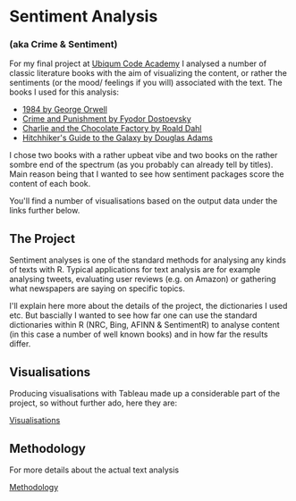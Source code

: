 # Sentiment Analysis 
### (aka Crime & Sentiment)

For my final project at [Ubiqum Code Academy](https://www.ubiqum.com/courses/data-analyst-big-data-berlin/) I analysed a number of classic literature books with the aim of visualizing the content, or rather the sentiments (or the mood/ feelings if you will) associated with the text. The books I used for this analysis:

- [1984 by George Orwell](https://en.wikipedia.org/wiki/Nineteen_Eighty-Four)
- [Crime and Punishment by Fyodor Dostoevsky](https://en.wikipedia.org/wiki/Crime_and_Punishment)
- [Charlie and the Chocolate Factory by Roald Dahl](https://en.wikipedia.org/wiki/Charlie_and_the_Chocolate_Factory)
- [Hitchhiker's Guide to the Galaxy by Douglas Adams](https://en.wikipedia.org/wiki/The_Hitchhiker%27s_Guide_to_the_Galaxy)

I chose two books with a rather upbeat vibe and two books on the rather sombre end of the spectrum (as you probably can already tell by titles). Main reason being that I wanted to see how sentiment packages score the content of each book.

You'll find a number of visualisations based on the output data under the links further below.

## The Project

Sentiment analyses is one of the standard methods for analysing any kinds of texts with R. Typical applications for text analysis are for example analysing tweets, evaluating user reviews (e.g. on Amazon) or gathering what newspapers are saying on specific topics.

I'll explain here more about the details of the project, the dictionaries I used etc. But bascially I wanted to see how far one can use the standard dictionaries within R (NRC, Bing, AFINN & SentimentR) to analyse content (in this case a number of well known books) and in how far the results differ.

## Visualisations

Producing visualisations with Tableau made up a considerable part of the project, so without further ado, here they are:

[Visualisations](sentiments_multiple.html)

## Methodology

For more details about the actual text analysis

[Methodology](methodology.md)
